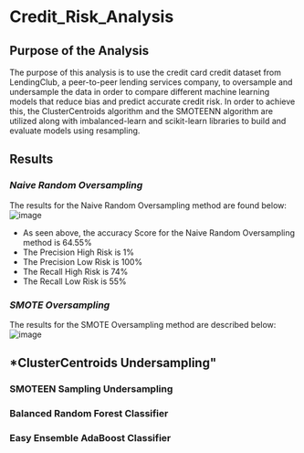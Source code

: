 # Credit_Risk_Analysis

## Purpose of the Analysis


The purpose of this analysis is to use the credit card credit dataset from LendingClub, a peer-to-peer lending services company, to oversample and undersample the data in order to compare different machine learning models that reduce bias and predict accurate credit risk. In order to achieve this, the ClusterCentroids algorithm and the SMOTEENN algorithm are utilized along with imbalanced-learn and scikit-learn libraries to build and evaluate models using resampling.

## Results

### *Naive Random Oversampling*

The results for the Naive Random Oversampling method are found below:
![image](https://user-images.githubusercontent.com/75655852/116025795-58444c00-a61f-11eb-94ff-cd76bbca8e8f.png)

- As seen above, the accuracy Score for the Naive Random Oversampling method is 64.55%
- The Precision High Risk is 1%
- The Precision Low Risk is 100%
- The Recall High Risk is 74%
- The Recall Low Risk is 55%

### *SMOTE Oversampling*

The results for the SMOTE Oversampling method are described below:
![image](https://user-images.githubusercontent.com/75655852/116025965-ab1e0380-a61f-11eb-951a-25312f377d6b.png)

## *ClusterCentroids Undersampling"

### SMOTEEN Sampling Undersampling

### Balanced Random Forest Classifier

### Easy Ensemble AdaBoost Classifier
